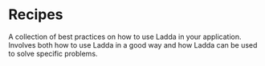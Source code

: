 # Recipes

A collection of best practices on how to use Ladda in your application. Involves both how to use Ladda in a good way and how Ladda can be used to solve specific problems.
